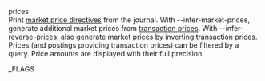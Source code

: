 prices\
Print [market price directives](https://hledger.org/manual#market-prices) from the journal.
With --infer-market-prices, generate additional market prices from [transaction prices](https://hledger.org/manual#transaction-prices).
With --infer-reverse-prices, also generate market prices by inverting transaction prices.
Prices (and postings providing transaction prices) can be filtered by a query.
Price amounts are displayed with their full precision.

_FLAGS
